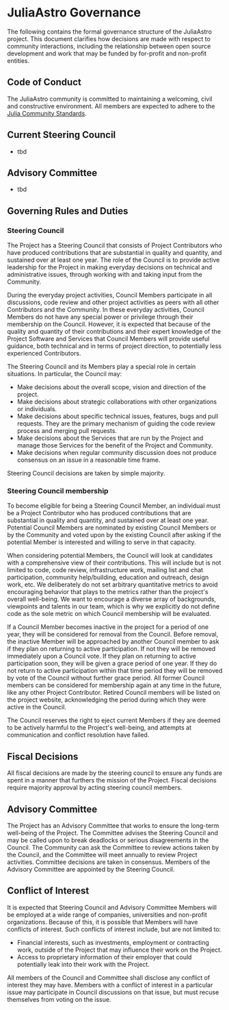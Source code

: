# JuliaAstro Governance

The following contains the formal governance structure of the JuliaAstro project. This document clarifies how decisions are made with respect to community interactions, including the relationship between open source development and work that may be funded by for-profit and non-profit entities.

## Code of Conduct
The JuliaAstro community is committed to maintaining a welcoming, civil and constructive environment. All members are expected to adhere to the [Julia Community Standards](https://julialang.org/community/standards/).

## Current Steering Council

* tbd

## Advisory Committee

* tbd

## Governing Rules and Duties

### Steering Council

The Project has a Steering Council that consists of Project Contributors who have produced contributions that are substantial in quality and quantity, and sustained over at least one year. The role of the Council is to provide active leadership for the Project in making everyday decisions on technical and administrative issues, through working with and taking input from the Community.

During the everyday project activities, Council Members participate in all discussions, code review and other project activities as peers with all other Contributors and the Community. In these everyday activities, Council Members do not have any special power or privilege through their membership on the Council. However, it is expected that because of the quality and quantity of their contributions and their expert knowledge of the Project Software and Services that Council Members will provide useful guidance, both technical and in terms of project direction, to potentially less experienced Contributors.

The Steering Council and its Members play a special role in certain situations. In particular, the Council may:

* Make decisions about the overall scope, vision and direction of the project.
* Make decisions about strategic collaborations with other organizations or individuals.
* Make decisions about specific technical issues, features, bugs and pull requests. They are the primary mechanism of guiding the code review process and merging pull requests.
* Make decisions about the Services that are run by the Project and manage those Services for the benefit of the Project and Community.
* Make decisions when regular community discussion does not produce consensus on an issue in a reasonable time frame.

Steering Council decisions are taken by simple majority.

### Steering Council membership

To become eligible for being a Steering Council Member, an individual must be a Project Contributor who has produced contributions that are substantial in quality and quantity, and sustained over at least one year. Potential Council Members are nominated by existing Council Members or by the Community and voted upon by the existing Council after asking if the potential Member is interested and willing to serve in that capacity.

When considering potential Members, the Council will look at candidates with a comprehensive view of their contributions. This will include but is not limited to code, code review, infrastructure work, mailing list and chat participation, community help/building, education and outreach, design work, etc. We deliberately do not set arbitrary quantitative metrics to avoid encouraging behavior that plays to the metrics rather than the project's overall well-being. We want to encourage a diverse array of backgrounds, viewpoints and talents in our team, which is why we explicitly do not define code as the sole metric on which Council membership will be evaluated.

If a Council Member becomes inactive in the project for a period of one year, they will be considered for removal from the Council. Before removal, the inactive Member will be approached by another Council member to ask if they plan on returning to active participation. If not they will be removed immediately upon a Council vote. If they plan on returning to active participation soon, they will be given a grace period of one year. If they do not return to active participation within that time period they will be removed by vote of the Council without further grace period. All former Council members can be considered for membership again at any time in the future, like any other Project Contributor. Retired Council members will be listed on the project website, acknowledging the period during which they were active in the Council.

The Council reserves the right to eject current Members if they are deemed to be actively harmful to the Project's well-being, and attempts at communication and conflict resolution have failed.

## Fiscal Decisions

All fiscal decisions are made by the steering council to ensure any funds are spent in a manner that furthers the mission of the Project. Fiscal decisions require majority approval by acting steering council members.

## Advisory Committee

The Project has an Advisory Committee that works to ensure the long-term well-being of the Project. The Committee advises the Steering Council and may be called upon to break deadlocks or serious disagreements in the Council. The Community can ask the Committee to review actions taken by the Council, and the Committee will meet annually to review Project activities. Committee decisions are taken in consensus. Members of the Advisory Committee are appointed by the Steering Council.

## Conflict of Interest

It is expected that Steering Council and Advisory Committee Members will be employed at a wide range of companies, universities and non-profit organizations. Because of this, it is possible that Members will have conflicts of interest. Such conflicts of interest include, but are not limited to:

* Financial interests, such as investments, employment or contracting work, outside of the Project that may influence their work on the Project.
* Access to proprietary information of their employer that could potentially leak into their work with the Project.

All members of the Council and Committee shall disclose any conflict of interest they may have. Members with a conflict of interest in a particular issue may participate in Council discussions on that issue, but must recuse themselves from voting on the issue.
